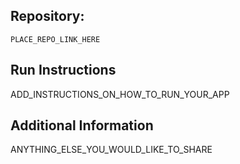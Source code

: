 ## Repository: 

```
PLACE_REPO_LINK_HERE
```

## Run Instructions

ADD_INSTRUCTIONS_ON_HOW_TO_RUN_YOUR_APP

## Additional Information

ANYTHING_ELSE_YOU_WOULD_LIKE_TO_SHARE